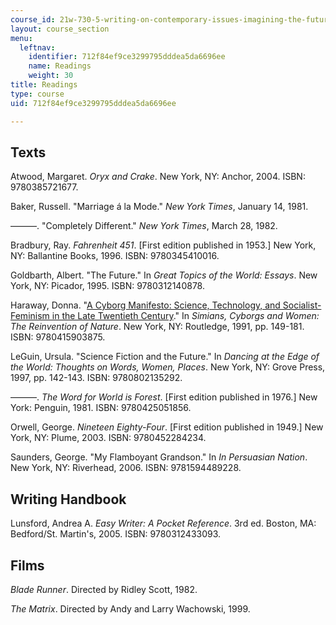 ```yaml
---
course_id: 21w-730-5-writing-on-contemporary-issues-imagining-the-future-fall-2007
layout: course_section
menu:
  leftnav:
    identifier: 712f84ef9ce3299795dddea5da6696ee
    name: Readings
    weight: 30
title: Readings
type: course
uid: 712f84ef9ce3299795dddea5da6696ee

---
```


Texts
-----

Atwood, Margaret. _Oryx and Crake_. New York, NY: Anchor, 2004. ISBN: 9780385721677.

Baker, Russell. "Marriage á la Mode." _New York Times_, January 14, 1981.

———. "Completely Different." _New York Times_, March 28, 1982.

Bradbury, Ray. _Fahrenheit 451_. \[First edition published in 1953.\] New York, NY: Ballantine Books, 1996. ISBN: 9780345410016.

Goldbarth, Albert. "The Future." In _Great Topics of the World: Essays_. New York, NY: Picador, 1995. ISBN: 9780312140878.

Haraway, Donna. "[A Cyborg Manifesto: Science, Technology, and Socialist-Feminism in the Late Twentieth Century](http://readingrhetoric.wordpress.com/2012/02/18/a-cyborg-manifesto-science-technology-and-socialist-feminism-in-the-late-twentieth-century/)." In _Simians, Cyborgs and Women: The Reinvention of Nature_. New York, NY: Routledge, 1991, pp. 149-181. ISBN: 9780415903875.

LeGuin, Ursula. "Science Fiction and the Future." In _Dancing at the Edge of the World: Thoughts on Words, Women, Places_. New York, NY: Grove Press, 1997, pp. 142-143. ISBN: 9780802135292.

———. _The Word for World is Forest_. \[First edition published in 1976.\] New York: Penguin, 1981. ISBN: 9780425051856.

Orwell, George. _Nineteen Eighty-Four_. \[First edition published in 1949.\] New York, NY: Plume, 2003. ISBN: 9780452284234.

Saunders, George. "My Flamboyant Grandson." In _In Persuasian Nation_. New York, NY: Riverhead, 2006. ISBN: 9781594489228.

Writing Handbook
----------------

Lunsford, Andrea A. _Easy Writer: A Pocket Reference_. 3rd ed. Boston, MA: Bedford/St. Martin's, 2005. ISBN: 9780312433093.

Films
-----

_Blade Runner_. Directed by Ridley Scott, 1982.

_The Matrix_. Directed by Andy and Larry Wachowski, 1999.